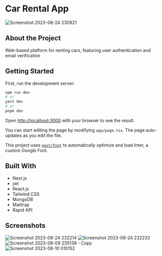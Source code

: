 
# Car Rental App

![Screenshot 2023-08-24 230921](https://github.com/aakashsahu1511/car-rental/assets/54810209/39b746ec-3483-45e4-a91a-fc899fe4a98a)

## About the Project
Web-based platform for renting cars, featuring user authentication and email verification

## Getting Started

First, run the development server:

```bash
npm run dev
# or
yarn dev
# or
pnpm dev
```


Open [http://localhost:3000](http://localhost:3000) with your browser to see the result.

You can start editing the page by modifying `app/page.tsx`. The page auto-updates as you edit the file.

This project uses [`next/font`](https://nextjs.org/docs/basic-features/font-optimization) to automatically optimize and load Inter, a custom Google Font.

## Built With

- Next.js
- jwt
- React.js
- Tailwind CSS
- MongoDB
- Mailtrap
- Rapid API

## Screenshots
![Screenshot 2023-08-24 232214](https://github.com/aakashsahu1511/car-rental/assets/54810209/8ed9f07a-94ed-4fd9-a63d-6b1e02bd7a5f)
![Screenshot 2023-08-24 232232](https://github.com/aakashsahu1511/car-rental/assets/54810209/8c995b9f-f36f-4b50-ac93-32b4887742ab)
![Screenshot 2023-08-09 235138 - Copy](https://github.com/aakashsahu1511/car-rental/assets/54810209/c70d1021-a029-4e20-8ecb-6ed13b99ac1f)
![Screenshot 2023-08-10 010152](https://github.com/aakashsahu1511/car-rental/assets/54810209/fed45d13-d046-4436-8d55-d0c7a53a69bd)
